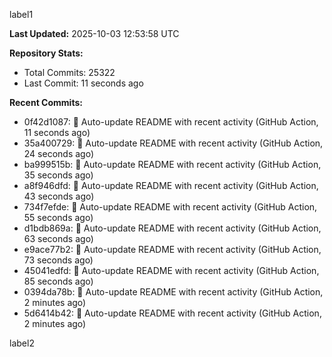 
label1 
<!-- ACTIVITY_START -->
**Last Updated:** 2025-10-03 12:53:58 UTC

**Repository Stats:**
- Total Commits: 25322
- Last Commit: 11 seconds ago

**Recent Commits:**
- 0f42d1087: 🤖 Auto-update README with recent activity (GitHub Action, 11 seconds ago)
- 35a400729: 🤖 Auto-update README with recent activity (GitHub Action, 24 seconds ago)
- ba999515b: 🤖 Auto-update README with recent activity (GitHub Action, 35 seconds ago)
- a8f946dfd: 🤖 Auto-update README with recent activity (GitHub Action, 43 seconds ago)
- 734f7efde: 🤖 Auto-update README with recent activity (GitHub Action, 55 seconds ago)
- d1bdb869a: 🤖 Auto-update README with recent activity (GitHub Action, 63 seconds ago)
- e9ace77b2: 🤖 Auto-update README with recent activity (GitHub Action, 73 seconds ago)
- 45041edfd: 🤖 Auto-update README with recent activity (GitHub Action, 85 seconds ago)
- 0394da78b: 🤖 Auto-update README with recent activity (GitHub Action, 2 minutes ago)
- 5d6414b42: 🤖 Auto-update README with recent activity (GitHub Action, 2 minutes ago)
<!-- ACTIVITY_END -->

label2
